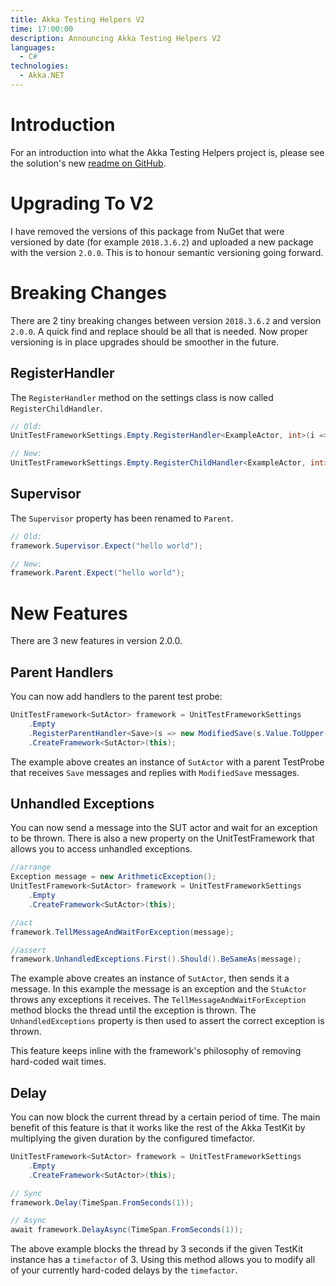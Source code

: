 ```yaml
---
title: Akka Testing Helpers V2
time: 17:00:00
description: Announcing Akka Testing Helpers V2
languages:
  - C#
technologies:
  - Akka.NET
---
```


# Introduction

For an introduction into what the Akka Testing Helpers project is, please see the solution's new [readme on GitHub][akka-testing-helpers-readme].

# Upgrading To V2

I have removed the versions of this package from NuGet that were versioned by date (for example `2018.3.6.2`) and uploaded a new package with the version `2.0.0`. This is to honour semantic versioning going forward.

# Breaking Changes

There are 2 tiny breaking changes between version `2018.3.6.2` and version `2.0.0`. A quick find and replace should be all that is needed. Now proper versioning is in place upgrades should be smoother in the future.

## RegisterHandler

The `RegisterHandler` method on the settings class is now called `RegisterChildHandler`.

```csharp
// Old:
UnitTestFrameworkSettings.Empty.RegisterHandler<ExampleActor, int>(i => i * 2));

// New:
UnitTestFrameworkSettings.Empty.RegisterChildHandler<ExampleActor, int>(i => i * 2));
```

## Supervisor

The `Supervisor` property has been renamed to `Parent`.

```csharp
// Old:
framework.Supervisor.Expect("hello world");

// New:
framework.Parent.Expect("hello world");
```

# New Features

There are 3 new features in version 2.0.0.

## Parent Handlers

You can now add handlers to the parent test probe:

```csharp
UnitTestFramework<SutActor> framework = UnitTestFrameworkSettings
    .Empty
    .RegisterParentHandler<Save>(s => new ModifiedSave(s.Value.ToUpper()))
    .CreateFramework<SutActor>(this);
```

The example above creates an instance of `SutActor` with a parent TestProbe that receives `Save` messages and replies with `ModifiedSave` messages.

## Unhandled Exceptions

You can now send a message into the SUT actor and wait for an exception to be thrown. There is also a new property on the UnitTestFramework that allows you to access unhandled exceptions.

```csharp
//arrange
Exception message = new ArithmeticException();
UnitTestFramework<SutActor> framework = UnitTestFrameworkSettings
    .Empty
    .CreateFramework<SutActor>(this);

//act
framework.TellMessageAndWaitForException(message);

//assert
framework.UnhandledExceptions.First().Should().BeSameAs(message);
```

The example above creates an instance of `SutActor`, then sends it a message. In this example the message is an exception and the `StuActor` throws any exceptions it receives. The `TellMessageAndWaitForException` method blocks the thread until the exception is thrown. The `UnhandledExceptions` property is then used to assert the correct exception is thrown.

This feature keeps inline with the framework's philosophy of removing hard-coded wait times.

## Delay

You can now block the current thread by a certain period of time. The main benefit of this feature is that it works like the rest of the Akka TestKit by multiplying the given duration by the configured timefactor.

```csharp
UnitTestFramework<SutActor> framework = UnitTestFrameworkSettings
    .Empty
    .CreateFramework<SutActor>(this);

// Sync
framework.Delay(TimeSpan.FromSeconds(1));

// Async
await framework.DelayAsync(TimeSpan.FromSeconds(1));
```

The above example blocks the thread by 3 seconds if the given TestKit instance has a `timefactor` of 3. Using this method allows you to modify all of your currently hard-coded delays by the `timefactor`.

[akka-testing-helpers-readme]: https://github.com/connelhooley/AkkaTestingHelpers

[old-blog-post]: /blog/2017/09/30/introducing-akka-testing-helpers-di
